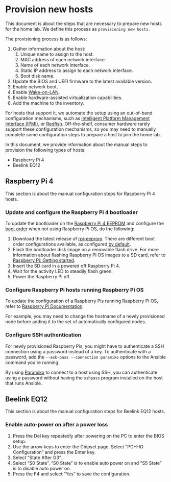 # Provision new hosts

This document is about the steps that are necessary to prepare new hosts for the
home lab. We define this process as `provisioning new hosts`.

The provisioning process is as follows:

1. Gather information about the host:
   1. Unique name to assign to the host.
   1. MAC address of each network interface.
   1. Name of each network interface.
   1. Static IP address to assign to each network interface.
   1. Boot disk name.
1. Update the BIOS and UEFI firmware to the latest available version.
1. Enable network boot.
1. Enable [Wake-on-LAN](https://en.wikipedia.org/wiki/Wake-on-LAN).
1. Enable hardware-assisted virtualization capabilities.
1. Add the machine to the inventory.

For hosts that support it, we automate the setup using an out-of-band
configuration mechanisms, such as
[Intelligent Platform Management Interface (IPMI)](https://en.wikipedia.org/wiki/Intelligent_Platform_Management_Interface),
or [Redfish](<https://en.wikipedia.org/wiki/Redfish_(specification)>).
Off-the-shelf, consumer hardware rarely support these configuration mechanisms,
so you may need to manually complete some configuration steps to prepare a host
to join the home lab.

In this document, we provide information about the manual steps to provision the
following types of hosts:

- Raspberry Pi 4
- Beelink EQ12

## Raspberry Pi 4

This section is about the manual configuration steps for Raspberry Pi 4 hosts.

### Update and configure the Raspberry Pi 4 bootloader

To update the bootloader on the
[Raspberry Pi 4 EEPROM](https://www.raspberrypi.com/documentation/computers/raspberry-pi.html#raspberry-pi-4-boot-eeprom)
and configure the
[boot order](https://www.raspberrypi.com/documentation/computers/raspberry-pi.html#BOOT_ORDER)
when not using Raspberry Pi OS, do the following:

1. Download the latest release of
   [rpi-eeprom](https://github.com/raspberrypi/rpi-eeprom/releases). There are
   different boot order configurations available, as configured
   [by default](https://github.com/raspberrypi/rpi-eeprom/tree/master/imager).
1. Flash the bootloader disk image on a removable flash drive. For more
   information about flashing Raspberry Pi OS images to a SD card, refer to
   [Raspberry Pi: Getting started](https://www.raspberrypi.org/documentation/computers/getting-started.html).
1. Insert the SD card in a powered off Raspberry Pi 4.
1. Wait for the activity LED to steadily flash green.
1. Power the Raspberry Pi off.

### Configure Raspberry Pi hosts running Raspberry Pi OS

To update the configuration of a Raspberry Pis running Raspberry Pi OS, refer to
[Raspberry Pi Documentation](https://www.raspberrypi.com/documentation/computers/configuration.html).

For example, you may need to change the hostname of a newly provisioned node
before adding it to the set of automatically configured nodes.

### Configure SSH authentication

For newly provisioned Raspberry Pis, you might have to authenticate a SSH
connection using a password instead of a key. To authenticate with a password,
add the `--ask-pass --connection paramiko` options to the Ansible command you're
running.

By using [Paramiko](https://www.paramiko.org/) to connect to a host using SSH,
you can authenticate using a password without having the `sshpass` program
installed on the host that runs Ansible.

## Beelink EQ12

This section is about the manual configuration steps for Beelink EQ12 hosts.

### Enable auto-power on after a power loss

1. Press the Del key repeatedly after powering on the PC to enter the BIOS
   setup.
1. Use the arrow keys to enter the Chipset page. Select “PCH-IO Configuration”
   and press the Enter key.
1. Select “State After G3”.
1. Select “S0 State”. “S0 State” is to enable auto power on and “S5 State” is to
   disable auto power on.
1. Press the F4 and select “Yes” to save the configuration.
